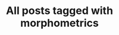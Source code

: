 ---
layout: tag
title: "All posts tagged with morphometrics"
permalink: /weblog/tags/morphometrics/
taxonomy: morphometrics
---